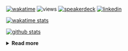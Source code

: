 [![wakatime](https://wakatime.com/badge/user/ddf27f94-292a-4343-b7eb-1143a4c6cf87.svg)](https://wakatime.com/@ddf27f94-292a-4343-b7eb-1143a4c6cf87)
![views](https://komarev.com/ghpvc/?username=chck&color=blueviolet)
[![speakerdeck](https://img.shields.io/badge/Speaker_Deck-chck-8a2be2?style=flat-square&logo=speaker-deck)](https://speakerdeck.com/chck)
[![linkedin](https://img.shields.io/badge/LinkedIn-chck-8a2be2?style=flat-square&logo=linkedin)](https://www.linkedin.com/in/chck/)

[![wakatime stats](https://github-readme-stats-nine-umber-51.vercel.app/api/wakatime?username=chck&layout=compact&count_private=true&hide_title=true&hide=Other&theme=buefy&langs_count=14)](https://wakatime.com/@chck?rank=me)

[![github stats](https://github-readme-stats-nine-umber-51.vercel.app/api?username=chck&count_private=true&show_icons=true&hide_title=true&theme=buefy)](https://github.com/anuraghazra/github-readme-stats)

<details>
  <summary><b>Read more</b></summary>
  <br>

  <!--START_SECTION:waka-->
**🐱 My GitHub Data** 

> 📦 132.8 kB Used in GitHub's Storage 
 > 
> 🏆 656 Contributions in the Year 2025
 > 
> 💼 Opted to Hire
 > 
> 📜 133 Public Repositories 
 > 
> 🔑 24 Private Repositories 
 > 
**I'm a Night 🦉** 

```text
🌞 Morning                1464 commits        ████░░░░░░░░░░░░░░░░░░░░░   17.97 % 
🌆 Daytime                2368 commits        ███████░░░░░░░░░░░░░░░░░░   29.07 % 
🌃 Evening                2260 commits        ███████░░░░░░░░░░░░░░░░░░   27.74 % 
🌙 Night                  2054 commits        ██████░░░░░░░░░░░░░░░░░░░   25.21 % 
```
📅 **I'm Most Productive on Thursday** 

```text
Monday                   1466 commits        ████░░░░░░░░░░░░░░░░░░░░░   18.00 % 
Tuesday                  1329 commits        ████░░░░░░░░░░░░░░░░░░░░░   16.31 % 
Wednesday                1507 commits        █████░░░░░░░░░░░░░░░░░░░░   18.50 % 
Thursday                 1772 commits        █████░░░░░░░░░░░░░░░░░░░░   21.75 % 
Friday                   833 commits         ███░░░░░░░░░░░░░░░░░░░░░░   10.23 % 
Saturday                 522 commits         ██░░░░░░░░░░░░░░░░░░░░░░░   06.41 % 
Sunday                   717 commits         ██░░░░░░░░░░░░░░░░░░░░░░░   08.80 % 
```


📊 **This Week I Spent My Time On** 

```text
💬 Programming Languages: 
Other                    13 hrs 49 mins      ██████████████████░░░░░░░   73.51 % 
Ruby                     1 hr 51 mins        ██░░░░░░░░░░░░░░░░░░░░░░░   09.84 % 
Rust                     1 hr 22 mins        ██░░░░░░░░░░░░░░░░░░░░░░░   07.33 % 
Terraform                32 mins             █░░░░░░░░░░░░░░░░░░░░░░░░   02.84 % 
Markdown                 24 mins             █░░░░░░░░░░░░░░░░░░░░░░░░   02.18 % 

🔥 Editors: 
Chrome                   17 hrs 2 mins       ███████████████████████░░   90.55 % 
Zed                      51 mins             █░░░░░░░░░░░░░░░░░░░░░░░░   04.58 % 
RustRover                45 mins             █░░░░░░░░░░░░░░░░░░░░░░░░   04.02 % 
Neovim                   8 mins              ░░░░░░░░░░░░░░░░░░░░░░░░░   00.78 % 
Obsidian                 0 secs              ░░░░░░░░░░░░░░░░░░░░░░░░░   00.08 % 
```

**I Mostly Code in Python** 

```text
Python                   47 repos            ████████░░░░░░░░░░░░░░░░░   33.57 % 
Jupyter Notebook         19 repos            ███░░░░░░░░░░░░░░░░░░░░░░   13.57 % 
Ruby                     11 repos            ██░░░░░░░░░░░░░░░░░░░░░░░   07.86 % 
HCL                      6 repos             █░░░░░░░░░░░░░░░░░░░░░░░░   04.29 % 
TypeScript               6 repos             █░░░░░░░░░░░░░░░░░░░░░░░░   04.29 % 
```



**Timeline**

![Lines of Code chart](https://raw.githubusercontent.com/chck/chck/main/assets/bar_graph.png)


 Last Updated on 2025-08-18 02:29 UTC
<!--END_SECTION:waka-->
</details>

